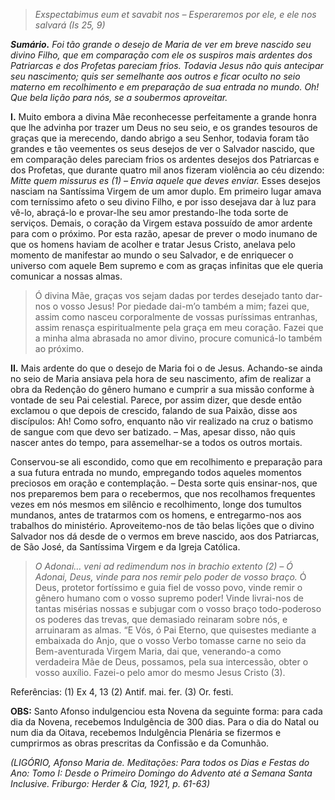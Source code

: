 > *Exspectabimus eum et savabit nos – Esperaremos por ele, e ele nos salvará (Is 25, 9)*

***Sumário.** Foi tão grande o desejo de Maria de ver em breve nascido seu divino Filho, que em comparação com ele os suspiros mais ardentes dos Patriarcas e dos Profetas pareciam frios. Todavia Jesus não quis antecipar seu nascimento; quis ser semelhante aos outros e ficar oculto no seio materno em recolhimento e em preparação de sua entrada no mundo. Oh! Que bela lição para nós, se a soubermos aproveitar.*

**I.** Muito embora a divina Mãe reconhecesse perfeitamente a grande honra que lhe advinha por trazer um Deus no seu seio, e os grandes tesouros de graças que ia merecendo, dando abrigo a seu Senhor, todavia foram tão grandes e tão veementes os seus desejos de ver o Salvador nascido, que em comparação deles pareciam frios os ardentes desejos dos Patriarcas e dos Profetas, que durante quatro mil anos fizeram violência ao céu dizendo: *Mitte quem missurus es (1) – Envia aquele que deves enviar.* Esses desejos nasciam na Santíssima Virgem de um amor duplo. Em primeiro lugar amava com terníssimo afeto o seu divino Filho, e por isso desejava dar à luz para vê-lo, abraçá-lo e provar-lhe seu amor prestando-lhe toda sorte de serviços. Demais, o coração da Virgem estava possuído de amor ardente para com o próximo. Por esta razão, apesar de prever o modo inumano de que os homens haviam de acolher e tratar Jesus Cristo, anelava pelo momento de manifestar ao mundo o seu Salvador, e de enriquecer o universo com aquele Bem supremo e com as graças infinitas que ele queria comunicar a nossas almas.

> Ó divina Mãe, graças vos sejam dadas por terdes desejado tanto dar-nos o vosso Jesus! Por piedade dai-m’o também a mim; fazei que, assim como nasceu corporalmente de vossas puríssimas entranhas, assim renasça espiritualmente pela graça em meu coração. Fazei que a minha alma abrasada no amor divino, procure comunicá-lo também ao próximo.

**II.** Mais ardente do que o desejo de Maria foi o de Jesus. Achando-se ainda no seio de Maria ansiava pela hora de seu nascimento, afim de realizar a obra da Redenção do gênero humano e cumprir a sua missão conforme à vontade de seu Pai celestial. Parece, por assim dizer, que desde então exclamou o que depois de crescido, falando de sua Paixão, disse aos discípulos: Ah! Como sofro, enquanto não vir realizado na cruz o batismo de sangue com que devo ser batizado. – Mas, apesar disso, não quis nascer antes do tempo, para assemelhar-se a todos os outros mortais.

Conservou-se ali escondido, como que em recolhimento e preparação para a sua futura entrada no mundo, empregando todos aqueles momentos preciosos em oração e contemplação. – Desta sorte quis ensinar-nos, que nos preparemos bem para o recebermos, que nos recolhamos frequentes vezes em nós mesmos em silêncio e recolhimento, longe dos tumultos mundanos, antes de tratarmos com os homens, e entregarmo-nos aos trabalhos do ministério. Aproveitemo-nos de tão belas lições que o divino Salvador nos dá desde de o vermos em breve nascido, aos dos Patriarcas, de São José, da Santíssima Virgem e da Igreja Católica.

> *O Adonai… veni ad redimendum nos in brachio extento (2) – Ó Adonai, Deus, vinde para nos remir pelo poder de vosso braço.* Ó Deus, protetor fortíssimo e guia fiel de vosso povo, vinde remir o gênero humano com o vosso supremo poder! Vinde livrai-nos de tantas misérias nossas e subjugar com o vosso braço todo-poderoso os poderes das trevas, que demasiado reinaram sobre nós, e arruinaram as almas. “E Vós, ó Pai Eterno, que quisestes mediante a embaixada do Anjo, que o vosso Verbo tomasse carne no seio da Bem-aventurada Virgem Maria, dai que, venerando-a como verdadeira Mãe de Deus, possamos, pela sua intercessão, obter o vosso auxílio. Fazei-o pelo amor do mesmo Jesus Cristo (3).

Referências: (1) Ex 4, 13 (2) Antif. mai. fer. (3) Or. festi.

**OBS:** Santo Afonso indulgenciou esta Novena da seguinte forma: para cada dia da Novena, recebemos Indulgência de 300 dias. Para o dia do Natal ou num dia da Oitava, recebemos Indulgência Plenária se fizermos e cumprirmos as obras prescritas da Confissão e da Comunhão.

*(LIGÓRIO, Afonso Maria de. Meditações: Para todos os Dias e Festas do Ano: Tomo I: Desde o Primeiro Domingo do Advento até a Semana Santa Inclusive. Friburgo: Herder & Cia, 1921, p. 61-63)*

